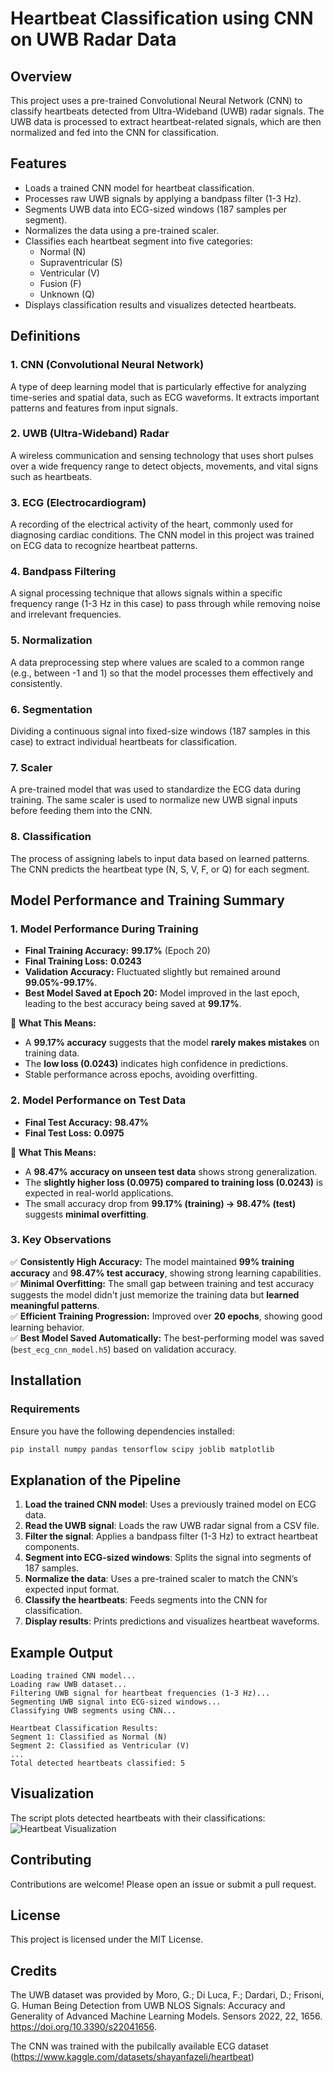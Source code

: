 # Heartbeat Classification using CNN on UWB Radar Data

## Overview
This project uses a pre-trained Convolutional Neural Network (CNN) to classify heartbeats detected from Ultra-Wideband (UWB) radar signals. The UWB data is processed to extract heartbeat-related signals, which are then normalized and fed into the CNN for classification.

## Features
- Loads a trained CNN model for heartbeat classification.
- Processes raw UWB signals by applying a bandpass filter (1-3 Hz).
- Segments UWB data into ECG-sized windows (187 samples per segment).
- Normalizes the data using a pre-trained scaler.
- Classifies each heartbeat segment into five categories:
  - Normal (N)
  - Supraventricular (S)
  - Ventricular (V)
  - Fusion (F)
  - Unknown (Q)
- Displays classification results and visualizes detected heartbeats.

## Definitions
### 1. **CNN (Convolutional Neural Network)**
A type of deep learning model that is particularly effective for analyzing time-series and spatial data, such as ECG waveforms. It extracts important patterns and features from input signals.

### 2. **UWB (Ultra-Wideband) Radar**
A wireless communication and sensing technology that uses short pulses over a wide frequency range to detect objects, movements, and vital signs such as heartbeats.

### 3. **ECG (Electrocardiogram)**
A recording of the electrical activity of the heart, commonly used for diagnosing cardiac conditions. The CNN model in this project was trained on ECG data to recognize heartbeat patterns.

### 4. **Bandpass Filtering**
A signal processing technique that allows signals within a specific frequency range (1-3 Hz in this case) to pass through while removing noise and irrelevant frequencies.

### 5. **Normalization**
A data preprocessing step where values are scaled to a common range (e.g., between -1 and 1) so that the model processes them effectively and consistently.

### 6. **Segmentation**
Dividing a continuous signal into fixed-size windows (187 samples in this case) to extract individual heartbeats for classification.

### 7. **Scaler**
A pre-trained model that was used to standardize the ECG data during training. The same scaler is used to normalize new UWB signal inputs before feeding them into the CNN.

### 8. **Classification**
The process of assigning labels to input data based on learned patterns. The CNN predicts the heartbeat type (N, S, V, F, or Q) for each segment.

## Model Performance and Training Summary
### **1. Model Performance During Training**
- **Final Training Accuracy:** **99.17%** (Epoch 20)
- **Final Training Loss:** **0.0243**
- **Validation Accuracy:** Fluctuated slightly but remained around **99.05%-99.17%**.
- **Best Model Saved at Epoch 20:** Model improved in the last epoch, leading to the best accuracy being saved at **99.17%**.

📌 **What This Means:**  
- A **99.17% accuracy** suggests that the model **rarely makes mistakes** on training data.
- The **low loss (0.0243)** indicates high confidence in predictions.
- Stable performance across epochs, avoiding overfitting.

### **2. Model Performance on Test Data**
- **Final Test Accuracy:** **98.47%**
- **Final Test Loss:** **0.0975**

📌 **What This Means:**  
- A **98.47% accuracy on unseen test data** shows strong generalization.
- The **slightly higher loss (0.0975) compared to training loss (0.0243)** is expected in real-world applications.
- The small accuracy drop from **99.17% (training) → 98.47% (test)** suggests **minimal overfitting**.

### **3. Key Observations**
✅ **Consistently High Accuracy:** The model maintained **99% training accuracy** and **98.47% test accuracy**, showing strong learning capabilities.  
✅ **Minimal Overfitting:** The small gap between training and test accuracy suggests the model didn't just memorize the training data but **learned meaningful patterns**.  
✅ **Efficient Training Progression:** Improved over **20 epochs**, showing good learning behavior.  
✅ **Best Model Saved Automatically:** The best-performing model was saved (`best_ecg_cnn_model.h5`) based on validation accuracy.

## Installation
### Requirements
Ensure you have the following dependencies installed:
```bash
pip install numpy pandas tensorflow scipy joblib matplotlib
```


## Explanation of the Pipeline
1. **Load the trained CNN model**: Uses a previously trained model on ECG data.
2. **Read the UWB signal**: Loads the raw UWB radar signal from a CSV file.
3. **Filter the signal**: Applies a bandpass filter (1-3 Hz) to extract heartbeat components.
4. **Segment into ECG-sized windows**: Splits the signal into segments of 187 samples.
5. **Normalize the data**: Uses a pre-trained scaler to match the CNN’s expected input format.
6. **Classify the heartbeats**: Feeds segments into the CNN for classification.
7. **Display results**: Prints predictions and visualizes heartbeat waveforms.

## Example Output
```
Loading trained CNN model...
Loading raw UWB dataset...
Filtering UWB signal for heartbeat frequencies (1-3 Hz)...
Segmenting UWB signal into ECG-sized windows...
Classifying UWB segments using CNN...

Heartbeat Classification Results:
Segment 1: Classified as Normal (N)
Segment 2: Classified as Ventricular (V)
...
Total detected heartbeats classified: 5
```

## Visualization
The script plots detected heartbeats with their classifications:
![Heartbeat Visualization](example_plot.png)

## Contributing
Contributions are welcome! Please open an issue or submit a pull request.

## License
This project is licensed under the MIT License.

## Credits

The UWB dataset was provided by Moro, G.; Di Luca, F.; Dardari, D.; Frisoni, G. Human Being Detection from UWB NLOS Signals: Accuracy and Generality of Advanced Machine Learning Models. Sensors 2022, 22, 1656. https://doi.org/10.3390/s22041656.

The CNN was trained with the pubilcally available ECG dataset (https://www.kaggle.com/datasets/shayanfazeli/heartbeat)

